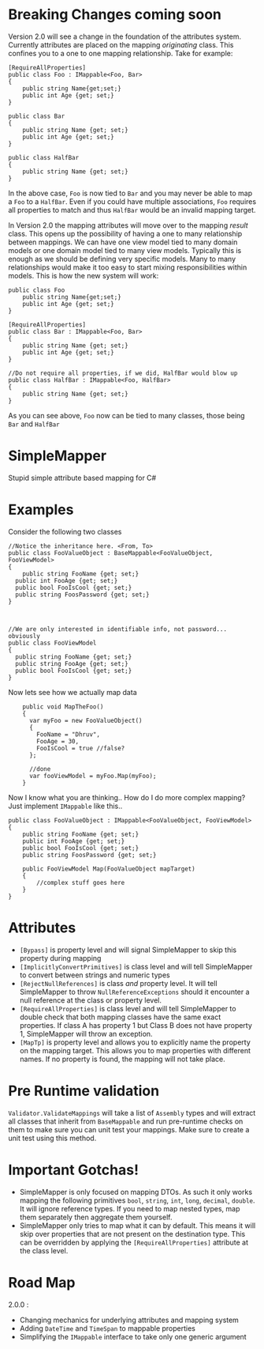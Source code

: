 # Breaking Changes coming soon
Version 2.0 will see a change in the foundation of the attributes system. Currently attributes are placed on the mapping *originating* class. This confines you to a one to one mapping relationship. Take for example:  
  
	[RequireAllProperties]
	public class Foo : IMappable<Foo, Bar>
	{
		public string Name{get;set;}
		public int Age {get; set;}
	}

	public class Bar
	{
		public string Name {get; set;}
		public int Age {get; set;}
	}

	public class HalfBar
	{
		public string Name {get; set;}
	}
	
In the above case, `Foo` is now tied to `Bar` and you may never be able to map a `Foo` to a `HalfBar`. Even if you could have multiple associations, `Foo` requires all properties to match and thus `HalfBar` would be an invalid mapping target. 

In Version 2.0 the mapping attributes will move over to the mapping *result* class. This opens up the possibility of having a one to many relationship between mappings. We can have one view model tied to many domain models or one domain model tied to many view models. Typically this is enough as we should be defining very specific models. Many to many relationships would make it too easy to start mixing responsibilities within models. This is how the new system will work: 

	public class Foo 
		public string Name{get;set;}
		public int Age {get; set;}
	}

	[RequireAllProperties]
	public class Bar : IMappable<Foo, Bar>
	{
		public string Name {get; set;}
		public int Age {get; set;}
	}

	//Do not require all properties, if we did, HalfBar would blow up
	public class HalfBar : IMappable<Foo, HalfBar>
	{
		public string Name {get; set;}
	}
	
	
As you can see above, `Foo` now can be tied to many classes, those being `Bar` and `HalfBar`

# SimpleMapper
Stupid simple attribute based mapping for C#

# Examples

Consider the following two classes
  
    //Notice the inheritance here. <From, To>
    public class FooValueObject : BaseMappable<FooValueObject, FooViewModel>
    {
	    public string FooName {get; set;}
      public int FooAge {get; set;}
      public bool FooIsCool {get; set;}
      public string FoosPassword {get; set;}
    }



    //We are only interested in identifiable info, not password... obviously
    public class FooViewModel
    {
      public string FooName {get; set;}
      public string FooAge {get; set;}
      public bool FooIsCool {get; set;}
    }

Now lets see how we actually map data  
  
    
        public void MapTheFoo()
        {
          var myFoo = new FooValueObject()
          {
            FooName = "Dhruv",
            FooAge = 30,
            FooIsCool = true //false?
          };

          //done
          var fooViewModel = myFoo.Map(myFoo);
        }  
          
Now I know what you are thinking.. How do I do more complex mapping? Just implement `IMappable` like this..  
  
    public class FooValueObject : IMappable<FooValueObject, FooViewModel>
    {
	    public string FooName {get; set;}
	    public int FooAge {get; set;}
	    public bool FooIsCool {get; set;}
	    public string FoosPassword {get; set;}
	
	    public FooViewModel Map(FooValueObject mapTarget)
	    {
		    //complex stuff goes here
	    }
    }  
    
# Attributes
- `[Bypass]` is property level and will signal SimpleMapper to skip this property during mapping
- `[ImplicitlyConvertPrimitives]` is class level and will tell SimpleMapper to convert between strings and numeric types
- `[RejectNullReferences]` is class *and* property level. It will tell SimpleMapper to throw `NullReferenceExceptions` should it encounter a null reference at the class or property level.
- `[RequireAllProperties]` is class level and will tell SimpleMapper to double check that both mapping classes have the same exact properties. If class A has property 1 but Class B does not have property 1, SimpleMapper will throw an exception.
- `[MapTp]` is property level and allows you to explicitly name the property on the mapping target. This allows you to map properties with different names. If no property is found, the mapping will not take place.

# Pre Runtime validation
`Validator.ValidateMappings` will take a list of `Assembly` types and will extract all classes that inherit from `BaseMappable` and run pre-runtime checks on them to make sure you can unit test your mappings. Make sure to create a unit test using this method.
      
# Important Gotchas!
- SimpleMapper is only focused on mapping DTOs. As such it only works mapping the following primitives `bool`, `string`, `int`, `long`, `decimal`, `double`. It will ignore reference types. If you need to map nested types, map them separately then aggregate them yourself.
- SimpleMapper only tries to map what it can by default. This means it will skip over properties that are not present on the destination type. This can be overridden by applying the `[RequireAllProperties]` attribute at the class level.


# Road Map
2.0.0 :
- Changing mechanics for underlying attributes and mapping system
- Adding `DateTime` and `TimeSpan` to mappable properties
- Simplifying the `IMappable` interface to take only one generic argument
